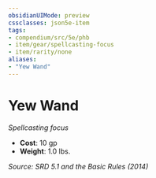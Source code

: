 ```yaml
---
obsidianUIMode: preview
cssclasses: json5e-item
tags:
- compendium/src/5e/phb
- item/gear/spellcasting-focus
- item/rarity/none
aliases: 
- "Yew Wand"
---
```

# Yew Wand
*Spellcasting focus*  

- **Cost**: 10 gp
- **Weight**: 1.0 lbs.

*Source: SRD 5.1 and the Basic Rules (2014)*